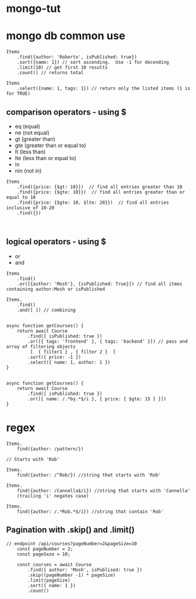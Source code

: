 # mongo-tut

# mongo db common use
```
Items
    .find({author: 'Roberto', isPublished: true})
    .sort({name: 1}) // sort ascending.  Use -1 for decending
    .limit(10) // get first 10 results
    .count() // returns total

Items
    .select({name: 1, tags: 1}) // return only the listed items (1 is for TRUE)
```


## comparison operators - using $
* eq (equal)
* ne (not equal)
* gt (greater than)
* gte (greater than or equal to)
* lt (less than)
* lte (less than or equal to)
* in 
* nin (not in)

```
Items
    .find({price: {$gt: 10}})  // find all entries greater than 10 
    .find({price: {$gte: 10}})  // find all entries greater than or equal to 10 
    .find({price: {$gte: 10, $lte: 20}})  // find all entries inclusive of 10-20
    .find({})



```

## logical operators - using $
* or 
* and

```
Items
    .find()
    .or([{author: 'Mosh'}, {isPublished: True}]) // find all itmes containing author:Mosh or isPublished

Items.
    .find()
    .and([ ]) // combining


async function getCourses() {
    return await Course
        .find({ isPublished: true })
        .or([{ tags: 'frontend' }, { tags: 'backend' }]) // pass and array of filtering objects
         [  { filter1 } , { filter 2 }  ]
        .sort({ price: -1 })
        .select({ name: 1, author: 1 })
}


async function getCourses() {
    return await Course
        .find({ isPublished: true })
        .or([{ name: /.*by.*$/i }, { price: { $gte: 15 } }])
}
```

# regex


```
Items.
    find({author: /pattern/})

// Starts with 'Rob'

Items.
    find({author: /^Rob/}) //string that starts with 'Rob'

Items.
    find({author: /Cannella$/i}) //string that starts with 'Cannella' 
    (trailing 'i' negates case)

Items.
    find({author: /.*Rob.*$/i}) //string that contain 'Rob'
```

## Pagination with .skip() and .limit()

```
// endpoint /api/courses?pageNumber=2&pageSize=10
    const pageNumber = 2;
    const pageSeze = 10;

    const courses = await Course
        .find({ author: 'Mosh', isPublised: true })
        .skip((pageNumber -1) * pageSize)
        .limit(pageSize)
        .sort({ name: 1 })
        .count()

```